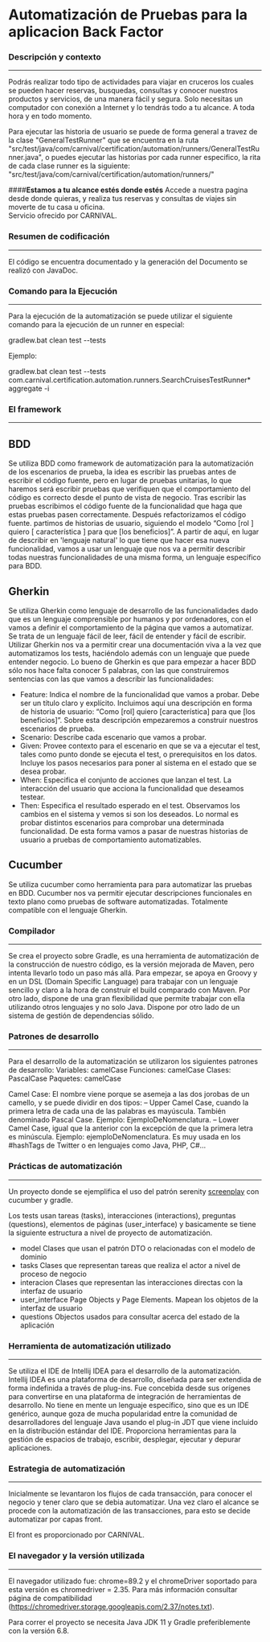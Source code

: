 # Automatización de Pruebas para la aplicacion Back Factor
### Descripción y contexto
---

Podrás realizar todo tipo de actividades para viajar en cruceros los cuales se pueden hacer reservas, busquedas, consultas y conocer nuestros productos y servicios, de una manera fácil y segura. Solo necesitas un computador con conexión a Internet y lo tendrás todo a tu alcance. A toda hora y en todo momento.

Para ejecutar las historia de usuario se puede de forma general a travez de la clase "GeneralTestRunner" que se encuentra en la ruta "src/test/java/com/carnival/certification/automation/runners/GeneralTestRunner.java", o puedes ejecutar las historias
por cada runner especifico, la rita de cada clase runner es la siguiente: "src/test/java/com/carnival/certification/automation/runners/"

####**Estamos a tu alcance estés donde estés**
Accede a nuestra pagina desde donde quieras, y realiza tus reservas y consultas de viajes sin moverte de tu casa u oficina.  
Servicio ofrecido por CARNIVAL.

### Resumen de codificación
---
El código se encuentra documentado y la generación del Documento se realizó con JavaDoc.

### Comando para la Ejecución
---
Para la ejecución de la automatización se puede utilizar el siguiente comando para la ejecución de un runner en especial: 

gradlew.bat clean test --tests

Ejemplo: 

gradlew.bat clean test --tests com.carnival.certification.automation.runners.SearchCruisesTestRunner* aggregate -i


### El framework
---
## BDD
Se utiliza BDD como framework de automatización para la automatización de los escenarios de prueba, la idea es escribir las pruebas antes de escribir el código fuente, pero en lugar de pruebas unitarias, lo que haremos será escribir pruebas que verifiquen que el comportamiento del código es correcto desde el punto de vista de negocio. Tras escribir las pruebas escribimos el código fuente de la funcionalidad que haga que estas pruebas pasen correctamente. Después refactorizamos el código fuente.
partimos de historias de usuario, siguiendo el modelo “Como [rol ] quiero [ característica ] para que [los beneficios]”. A partir de aquí, en lugar de describir en 'lenguaje natural' lo que tiene que hacer esa nueva funcionalidad, vamos a usar un lenguaje que nos va a permitir describir todas nuestras funcionalidades de una misma forma, un lenguaje específico para BDD.
## Gherkin
Se utiliza Gherkin como lenguaje de desarrollo de las funcionalidades dado que es un lenguaje comprensible por humanos y por ordenadores, con el vamos a definir el comportamiento de la página que vamos a automatizar.
Se trata de un lenguaje fácil de leer, fácil de entender y fácil de escribir. Utilizar Gherkin nos va a permitir crear una documentación viva a la vez que automatizamos los tests, haciéndolo además con un lenguaje que puede entender negocio.
Lo bueno de Gherkin es que para empezar a hacer BDD sólo nos hace falta conocer 5 palabras, con las que construiremos sentencias con las que vamos a describir las funcionalidades:
- Feature: Indica el nombre de la funcionalidad que vamos a probar. Debe ser un título claro y explícito. Incluimos aquí una descripción en forma de historia de usuario: “Como [rol] quiero [característica] para que [los beneficios]”. Sobre esta descripción empezaremos a construir nuestros escenarios de prueba.
- Scenario: Describe cada escenario que vamos a probar.
-	Given: Provee contexto para el escenario en que se va a ejecutar el test, tales como punto donde se ejecuta el test, o prerequisitos en los datos. Incluye los pasos necesarios para poner al sistema en el estado que se desea probar.
-	When: Especifica el conjunto de acciones que lanzan el test. La interacción del usuario que acciona la funcionalidad que deseamos testear.
-	Then: Especifica el resultado esperado en el test. Observamos los cambios en el sistema y vemos si son los deseados.
Lo normal es probar distintos escenarios para comprobar una determinada funcionalidad. De esta forma vamos a pasar de nuestras historias de usuario a pruebas de comportamiento automatizables.
## Cucumber
Se utiliza cucumber como herramienta para para automatizar las pruebas en BDD. Cucumber nos va permitir ejecutar descripciones funcionales en texto plano como pruebas de software automatizadas. Totalmente compatible con el lenguaje Gherkin.

### Compilador
---
Se crea el proyecto sobre Gradle, es una herramienta de automatización de la construcción de nuestro código, es la versión mejorada de Maven, pero intenta llevarlo todo un paso más allá. Para empezar, se apoya en Groovy y en un DSL (Domain Specific Language) para trabajar con un lenguaje sencillo y claro a la hora de construir el build comparado con Maven. Por otro lado, dispone de una gran flexibilidad que permite trabajar con ella utilizando otros lenguajes y no solo Java. Dispone por otro lado de un sistema de gestión de dependencias sólido.

### Patrones de desarrollo
---
Para el desarrollo de la automatización se utilizaron los siguientes patrones de desarrollo:
Variables: camelCase
Funciones: camelCase
Clases: PascalCase
Paquetes: camelCase

Camel Case: El nombre viene porque se asemeja a las dos jorobas de un camello, y se puede dividir en dos tipos:
– Upper Camel Case, cuando la primera letra de cada una de las palabras es mayúscula. También denominado Pascal Case. Ejemplo: EjemploDeNomenclatura.
– Lower Camel Case, igual que la anterior con la excepción de que la primera letra es minúscula. Ejemplo: ejemploDeNomenclatura.
Es muy usada en los #hashTags de Twitter o en lenguajes como Java, PHP, C#…

### Prácticas de automatización
---
Un proyecto donde se ejemplifica el uso del patrón serenity
[screenplay](http://thucydides.info/docs/serenity-staging/#_serenity_and_the_screenplay_pattern) con cucumber y gradle.

Los tests usan tareas (tasks), interacciones (interactions), preguntas (questions), elementos de páginas (user_interface) y basicamente se tiene la siguiente estructura a nivel de proyecto de automatización.

+ model
    Clases que usan el patrón DTO o relacionadas con el modelo de dominio
+ tasks
    Clases que representan tareas que realiza el actor a nivel de proceso de negocio
+ interacion
    Clases que representan las interacciones directas con la interfaz de usuario
+ user_interface
    Page Objects y Page Elements. Mapean los objetos de la interfaz de usuario
+ questions
    Objectos usados para consultar acerca del estado de la aplicación

### Herramienta de automatización utilizado
---
Se utiliza el IDE de Intellij IDEA para el desarrollo de la automatización. Intellij IDEA es una plataforma de desarrollo, diseñada para ser extendida de forma indefinida a través de plug-ins. Fue concebida desde sus orígenes para convertirse en una plataforma de integración de herramientas de desarrollo. No tiene en mente un lenguaje específico, sino que es un IDE genérico, aunque goza de mucha popularidad entre la comunidad de desarrolladores del lenguaje Java usando el plug-in JDT que viene incluido en la distribución estándar del IDE.
Proporciona herramientas para la gestión de espacios de trabajo, escribir, desplegar, ejecutar y depurar aplicaciones.

### Estrategia de automatización
---
Inicialmente se levantaron los flujos de cada transacción, para conocer el negocio y tener claro que se debia automatizar.
Una vez claro el alcance se procede con la automatización de las transacciones, para esto se decide automatizar por capas front.

El front es proporcionado por CARNIVAL.
### El navegador y la versión utilizada
---
El navegador utilizado fue: chrome=89.2 y el chromeDriver soportado para esta versión es chromedriver = 2.35. Para más información consultar página de compatibilidad (https://chromedriver.storage.googleapis.com/2.37/notes.txt).

Para correr el proyecto se necesita Java JDK 11 y Gradle preferiblemente con la versión 6.8.

